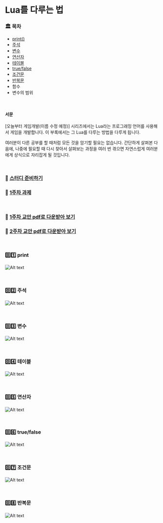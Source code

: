 # Lua를 다루는 법

### 🏛 목차
* [print()](#0%EF%B8%8F⃣1%EF%B8%8F⃣-print)
* [주석](#0%EF%B8%8F⃣2%EF%B8%8F⃣-주석)
* [변수](#0%EF%B8%8F⃣3%EF%B8%8F⃣-변수)
* [연산자](#0%EF%B8%8F⃣4%EF%B8%8F⃣-테이블)
* [테이블](#0%EF%B8%8F⃣5%EF%B8%8F⃣-연산자)
* [true/false](#0%EF%B8%8F⃣6%EF%B8%8F⃣-truefalse)
* [조건문](#0%EF%B8%8F⃣7%EF%B8%8F⃣-조건문)
* [반복문](#0%EF%B8%8F⃣8%EF%B8%8F⃣-반복문)
* 함수
* 변수의 범위

<br>

#### 서문

[오늘부터 게임개발(이름 수정 예정)] 시리즈에서는 Lua라는 프로그래밍 언어를 사용해서 게임을 개발합니다. 이 부록에서는 그 Lua를 다루는 방법을 다루게 됩니다.

여러분이 다른 공부를 할 때처럼 모든 것을 암기할 필요는 없습니다. 간단하게 살펴본 다음에, 나중에 필요할 때 다시 찾아서 살펴보는 과정을 여러 번 겪으면 자연스럽게 여러분에게 상식으로 자리잡게 될 것입니다.

<br>

### 🔗 [스터디 준비하기](lua_basic02.md#-스터디-준비하기)
### 🔗 [1주차 과제](lua_basic02.md#1주차-과제)

<br>

### 🔗 [1주차 교안 pdf로 다운받아 보기](https://github.com/HeoJiye/Lua_study/raw/main/image/lua_basic/lua%EB%A5%BC%EB%8B%A4%EB%A3%A8%EB%8A%94%EB%B2%95_01.pdf)
### 🔗 [2주차 교안 pdf로 다운받아 보기](https://github.com/HeoJiye/Lua_study/raw/main/image/lua_basic/lua%EB%A5%BC%EB%8B%A4%EB%A3%A8%EB%8A%94%EB%B2%95_02.pdf)

<br>

### 0️⃣1️⃣ print

![Alt text](../image/lua_basic/01.PNG)

<br>

### 0️⃣2️⃣ 주석

![Alt text](../image/lua_basic/02.PNG)

<br>

### 0️⃣3️⃣ 변수

![Alt text](../image/lua_basic/03.PNG)

<br>

### 0️⃣4️⃣ 테이블

![Alt text](../image/lua_basic/04.PNG)

<br>

### 0️⃣5️⃣ 연산자

![Alt text](../image/lua_basic/05.PNG)

<br>

### 0️⃣6️⃣ true/false

![Alt text](../image/lua_basic/06.PNG)

<br>

### 0️⃣7️⃣ 조건문

![Alt text](../image/lua_basic/07.PNG)

<br>

### 0️⃣8️⃣ 반복문

![Alt text](../image/lua_basic/08.PNG)

<br>